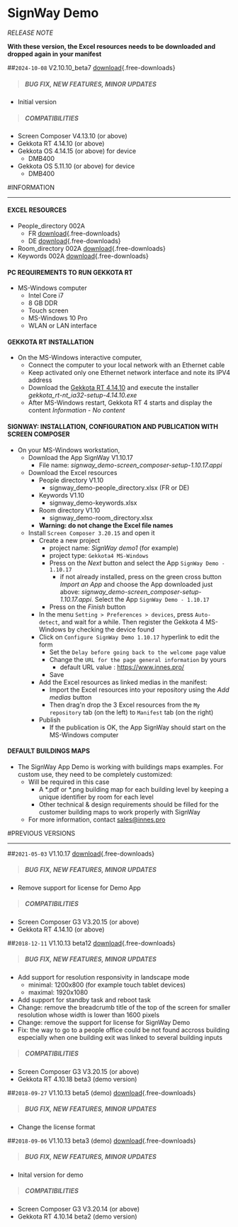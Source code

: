 # SignWay Demo
*RELEASE NOTE*

**With these version, the Excel resources needs to be downloaded and dropped again in your manifest**

##`2024-10-08` V2.10.10_beta7 [download](app-signway/signway_demo-screen_composer-addin-2.10.10_beta07.appi){.free-downloads}
>##### **BUG FIX, NEW FEATURES, MINOR UPDATES**
- Initial version
>##### **COMPATIBILITIES** 
- Screen Composer V4.13.10 (or above)
- Gekkota RT 4.14.10 (or above)
- Gekkota OS 4.14.15 (or above) for device
	- DMB400
- Gekkota OS 5.11.10 (or above) for device
	- DMB400

#INFORMATION
***********************************************************************
#### **EXCEL RESOURCES**
- People_directory 002A 
	- FR [download](app-signway/002A/FR/signway_demo-people_directory.xlsx){.free-downloads}
	- DE [download](app-signway/002A/DE/signway_demo-people_directory.xlsx){.free-downloads}   
- Room_directory 002A [download](app-signway/002A/signway_demo-room_directory.xlsx){.free-downloads}
- Keywords 002A [download](app-signway/002A/signway_demo-keywords.xlsx){.free-downloads}  
#### **PC REQUIREMENTS TO RUN GEKKOTA RT**
- MS-Windows computer  
	- Intel Core i7 
	- 8 GB DDR
	- Touch screen
	- MS-Windows 10 Pro
	- WLAN or LAN interface
#### **GEKKOTA RT INSTALLATION**
- On the MS-Windows interactive computer, 
	- Connect the computer to your local network with an Ethernet cable 
	- Keep activated only one Ethernet network interface and note its IPV4 address 
	- Download the [Gekkota RT 4.14.10](http://www.innes.pro/en/support/index.php?Gekkota_G4_for_device/Gekkota_Runtime_for_Windows) and execute the installer *gekkota_rt-nt_ia32-setup-4.14.10.exe*
	- After MS-Windows restart, Gekkota RT 4 starts and display the content *Information - No content* 
#### **SIGNWAY: INSTALLATION, CONFIGURATION AND PUBLICATION WITH SCREEN COMPOSER**
- On your MS-Windows workstation,
	- Download the App SignWay V1.10.17
		- File name: *signway_demo-screen_composer-setup-1.10.17.appi*
	- Download the Excel resources
		- People directory V1.10 
			- signway_demo-people_directory.xlsx (FR or DE)
		- Keywords V1.10
			- signway_demo-keywords.xlsx
		- Room directory V1.10
			- signway_demo-room_directory.xlsx
		- **Warning: do not change the Excel file names**  
	- Install ```Screen Composer 3.20.15``` and open it 
		- Create a new project 
			- project name: *SignWay demo1* (for example)
			- project type: ```Gekkota4 MS-Windows```
			- Press on the *Next* button and select the App ```SignWay Demo - 1.10.17``` 
				- if not already installed, press on the green cross button *Import an App* and choose the App downloaded just above: *signway_demo-screen_composer-setup-1.10.17.appi*. Select the App ```SignWay Demo - 1.10.17```			
			- Press on the *Finish* button
		- In the menu ```Setting > Preferences > devices```, press ```Auto-detect```, and wait for a while. Then register the Gekkota 4 MS-Windows by checking the device found		
		- Click on ```Configure SignWay Demo 1.10.17``` hyperlink to edit the form 
			- Set the ```Delay before going back to the welcome page``` value 
			- Change the ```URL for the page general information``` by yours 
				- default URL value : https://www.innes.pro/ 
			- Save 
		- Add the Excel resources as linked medias in the manifest:
			- Import the Excel resources into your repository using the *Add medias* button   
			- Then drag'n drop the 3 Excel resources from the ```My repository``` tab (on the left) to ```Manifest``` tab (on the right) 
		- Publish 
			- If the publication is OK, the App SignWay should start on the MS-Windows computer
#### **DEFAULT BUILDINGS MAPS**
- The SignWay App Demo is working with buildings maps examples. For custom use, they need to be completely customized:
	- Will be required in this case        
		- A *.pdf or *.png building map for each building level by keeping a unique identifier by room for each level
		- Other technical & design requirements should be filled for the customer building maps to work properly with SignWay
	- For more information, contact sales@innes.pro

#PREVIOUS VERSIONS
***********************************************************************

##`2021-05-03` V1.10.17 [download](app-signway/signway_demo-screen_composer-setup-1.10.17.appi){.free-downloads}
>##### **BUG FIX, NEW FEATURES, MINOR UPDATES**
- Remove support for license for Demo App
>##### **COMPATIBILITIES** 
- Screen Composer G3 V3.20.15 (or above)
- Gekkota RT 4.14.10 (or above)

##`2018-12-11` V1.10.13 beta12 [download](app-signway/signway_demo-screen_composer-setup-1.10.13_beta12.appi){.free-downloads}
>##### **BUG FIX, NEW FEATURES, MINOR UPDATES**
- Add support for resolution responsivity in landscape mode 
	- minimal: 1200x800 (for example touch tablet devices)
	- maximal: 1920x1080 
- Add support for standby task and reboot task 
- Change: remove the breadcrumb title of the top of the screen for smaller resolution whose width is lower than 1600 pixels      
- Change: remove the support for license for SignWay Demo
- Fix: the way to go to a people office could be not found accross building especially when one building exit was linked to several building inputs
>##### **COMPATIBILITIES** 
- Screen Composer G3 V3.20.15 (or above)
- Gekkota RT 4.10.18 beta3 (demo version)

##`2018-09-27` V1.10.13 beta5 (demo) [download](app-signway/signway_demo-screen_composer-setup-1.10.13_beta5.appi){.free-downloads}
>##### **BUG FIX, NEW FEATURES, MINOR UPDATES**
- Change the license format

##`2018-09-06` V1.10.13 beta3 (demo) [download](app-signway/signway_demo-screen_composer-setup-1.10.13beta3.appi){.free-downloads}
>##### **BUG FIX, NEW FEATURES, MINOR UPDATES**
- Inital version for demo
>##### **COMPATIBILITIES** 
- Screen Composer G3 V3.20.14 (or above)
- Gekkota RT 4.10.14 beta2 (demo version)